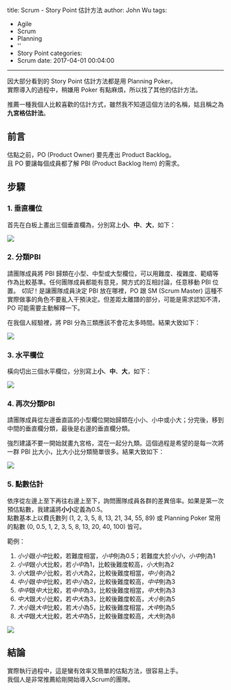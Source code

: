 title: Scrum - Story Point 估計方法
author: John Wu
tags:
  - Agile
  - Scrum
  - Planning
  - ''
  - Story Point
categories:
  - Scrum
date: 2017-04-01 00:04:00
---
因大部分看到的 Story Point 估計方法都是用 Planning Poker。  
實際導入的過程中，稍嫌用 Poker 有點麻煩，所以找了其他的估計方法。  

推薦一種我個人比較喜歡的估計方式，雖然我不知道這個方法的名稱，姑且稱之為**九宮格估計法**。  

## 前言

估點之前，PO (Product Owner) 要先產出 Product Backlog。  
且 PO 要讓每個成員都了解 PBI (Product Backlog Item) 的需求。

## 步驟

### 1. 垂直欄位

首先在白板上畫出三個垂直欄為，分別寫上**小**、**中**、**大**，如下：

![](/images/pasted-30.png)

### 2. 分類PBI

請團隊成員將 PBI 歸類在小型、中型或大型欄位，可以用難度、複雜度、範疇等作為比較基準。任何團隊成員都能有意見，開方式的互相討論，任意移動 PBI 位置。 
*切記*！是讓團隊成員決定 PBI 放在哪裡，PO 跟 SM (Scrum Master) 這種不實際做事的角色不要亂入干預決定。但差距太離譜的部分，可能是需求認知不清，PO 可能需要主動解釋一下。  

在我個人經驗裡，將 PBI 分為三類應該不會花太多時間。結果大致如下：

![](/images/pasted-31.png)

### 3. 水平欄位

橫向切出三個水平欄位，分別寫上**小**、**中**、**大**，如下：

![](/images/pasted-32.png)

### 4. 再次分類PBI

請團隊成員從左邊垂直區的小型欄位開始歸類在小小、小中或小大；分完後，移到中間的垂直欄分類，最後是右邊的垂直欄分類。  

強烈建議不要一開始就畫九宮格，混在一起分九類。這個過程是希望的是每一次將一群 PBI 比大小，比大小比分類簡單很多。結果大致如下：

![](/images/pasted-33.png)

### 5. 點數估計

依序從左邊上至下再往右邊上至下，詢問團隊成員各群的差異倍率。如果是第一次預估點數，我建議將**小小**定義為0.5。  
點數基本上以費氏數列 (1, 2, 3, 5, 8, 13, 21, 34, 55, 89) 或 Planning Poker 常用的點數 (0, 0.5, 1, 2, 3, 5, 8, 13, 20, 40, 100) 皆可。

範例：
1. *小小*跟*小中*比較，若難度相當，*小中*則為0.5；若難度大於*小小*，*小中*則為1
2. *小中*跟*小大*比較，若*小中*為1，比較後難度較高，*小大*則為2
3. *小大*跟*中小*比較，若*小大*為2，比較後難度相當，*中小*則為2
4. *中小*跟*中中*比較，若*中小*為2，比較後難度較高，*中中*則為3
5. *中中*跟*中大*比較，若*中中*為3，比較後難度相當，*中大*則為3
6. *中大*跟*大小*比較，若*中大*為3，比較後難度較高，*大小*則為5
7. *大小*跟*大中*比較，若*大小*為5，比較後難度相當，*大中*則為5
8. *大中*跟*大大*比較，若*大中*為5，比較後難度較高，*大大*則為8

![](/images/pasted-34.png)

## 結論

實際執行過程中，這是蠻有效率又簡單的估點方法，很容易上手。  
我個人是非常推薦給剛開始導入Scrum的團隊。